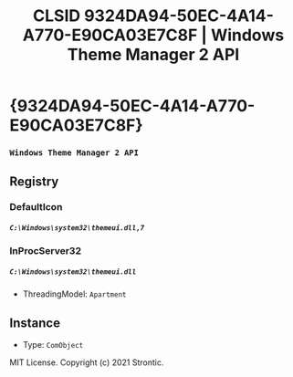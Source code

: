 ﻿---
title: "CLSID 9324DA94-50EC-4A14-A770-E90CA03E7C8F | Windows Theme Manager 2 API"
excerpt: What is COM-Object CLSID 9324DA94-50EC-4A14-A770-E90CA03E7C8F?
---

# {9324DA94-50EC-4A14-A770-E90CA03E7C8F}

### `Windows Theme Manager 2 API`

## Registry


### DefaultIcon

##### `C:\Windows\system32\themeui.dll,7`

### InProcServer32

##### `C:\Windows\system32\themeui.dll`
* ThreadingModel: `Apartment`

## Instance

* Type: `ComObject`

MIT License. Copyright (c) 2021 Strontic.


